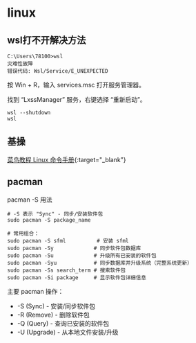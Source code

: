 # linux
## wsl打不开解决方法
```
C:\Users\78100>wsl
灾难性故障
错误代码: Wsl/Service/E_UNEXPECTED
```

按 Win + R，输入 services.msc 打开服务管理器。

找到 “LxssManager” 服务，右键选择 “重新启动”。
```
wsl --shutdown
wsl
```

## 基操
[菜鸟教程 Linux 命令手册](https://www.runoob.com/linux/linux-command-manual.html){:target="_blank"}

## pacman
pacman -S 用法

```shell
# -S 表示 "Sync" - 同步/安装软件包
sudo pacman -S package_name

# 常用组合：
sudo pacman -S sfml          # 安装 sfml
sudo pacman -Sy             # 同步软件包数据库
sudo pacman -Su             # 升级所有已安装的软件包
sudo pacman -Syu            # 同步数据库并升级系统（完整系统更新）
sudo pacman -Ss search_term # 搜索软件包
sudo pacman -Si package     # 显示软件包详细信息
```

主要 pacman 操作：
- -S (Sync) - 安装/同步软件包
-  -R (Remove) - 删除软件包
- -Q (Query) - 查询已安装的软件包
- -U (Upgrade) - 从本地文件安装/升级

